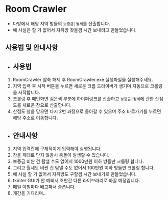 # Room Crawler

- 다방에서 해당 지역 방들의 `보증금|월세`를 산출합니다.
- 예 사실은 할 거 없어서 자취방 찾을겸 시간 보내려고 만들었습니다.

## 사용법 및 안내사항

- ## 사용법

1.  RoomCrawler 압축 해제 후 RoomCrawler.exe 실행파일을 실행해주세요.
2.  지역 입력 후 시작 버튼을 누르면 새로운 크롬 드라이버가 생기며 자동으로 크롤링을 시작합니다.
3.  크롤링 후 메인화면 검은색 부분에 하이퍼링크를 산출하고 `보증금|월세`에 관한 산점도를 새로운 창으로 산출합니다.
4.  산점도 창을 닫으면 다시 2번 과정으로 돌아갈 수 있으며 주소 바로가기를 누르면 해당 주소로 이동합니다.

- ## 안내사항

1.  지역 입력란에 구체적이게 입력해야 실행됩니다.
2.  창을 제대로 닫지 않을시 충돌이 발생할 수 있습니다.
3.  보증금 비싼 건 탐낼 수도 없어서 1000만원 이하 방들만 크롤링 합니다.
4.  그리고 월세도 비싼 건 탐낼 수도 없어서 100만원 이하 방들만 크롤링 합니다.
5.  예 사실 할 거 없어서 자취방도 구할겸 시간 보내기로 만들었습니다.
6.  tkinter GUI가 안 예뻐서 조만간 다른 라이브러리로 바꿀 예정입니다.
7.  매일 아침마다 배고파서 슬픕니다.
8.  개강을 기다리며..
